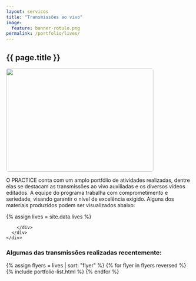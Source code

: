 ```yaml
---
layout: servicos
title: "Transmissões ao vivo"
image:
  feature: banner-rotulo.png
permalink: /portfolio/lives/
---
```


<section class="fdb-block">
  <div class="container">
    <h1 class="text-center"><b>{{ page.title }}</b></h1>
    <div class="row align-items-center pt-0">
      <div class="col-8 col-md-6 m-auto m-md-0 ml-md-auto pt-3">
        <img style="width: 400px; height: 280px; border-radius: 5px;" class="card-img-top" src="/images/illustrations/undraw_online_media_62jb.png">
      </div>
      <div class="col-12 col-md-4 col-lg-6 pt-4">
        <p class="lead text-justify">O PRACTICE conta com um amplo portfólio de atividades realizadas, dentre elas se destacam as transmissões ao vivo auxiliadas e os diversos vídeos editados. A equipe do programa trabalha com comprometimento e seriedade, visando garantir o nível de excelência exigido. Alguns dos materiais produzidos podem ser visualizados abaixo:</p>
      </div>
    </div>
  </div>
</section>


{% assign lives = site.data.lives %}

<section>
  <div class="container pb-5">
    <div class="row justify-content-center">
      <div class="col-12">
        <div class="tiles">

        </div>
      </div>
    </div>
  </div>
</section>

<section>
  <div class="card breath-top">
    <div class="card-header">
      <h3>Algumas das transmissões realizadas recentemente:</h3>
    </div>
    <div class="card-body">
      <div class="row">
        <div class="col-12 text-left">
          {% assign flyers = lives | sort: "flyer" %}
          {% for flyer in flyers reversed %}
            {% include portfolio-list.html %}
          {% endfor %}
        </div>
      </div>
    </div>
  </div>
</section>